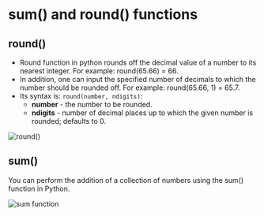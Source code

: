 # sum() and round() functions

## round()

* Round function in python rounds off the decimal value of a number to its nearest integer. For example: round(65.66) = 66.
* In addition, one can input the specified number of decimals to which the number should be rounded off. For example: round(65.66, 1) = 65.7.
* Its syntax is: `round(number, ndigits)`:
  - **number** - the number to be rounded.
  - **ndigits** - number of decimal places up to which the given number is rounded; defaults to 0.

![round()](https://dphi-courses.s3.ap-south-1.amazonaws.com/introduction-to-python-basics-for-data-science/round\(\).png)

## sum()

You can perform the addition of a collection of numbers using the sum() function in Python.


![sum function](https://dphi-courses.s3.ap-south-1.amazonaws.com/introduction-to-python-basics-for-data-science/sum.png)